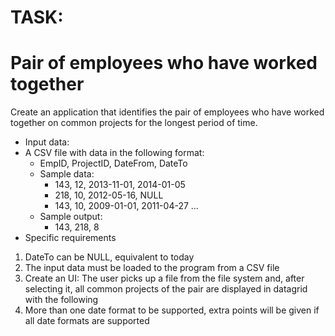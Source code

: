 # TASK:
# Pair of employees who have worked together
Create an application that identifies the pair of employees who have worked
together on common projects for the longest period of time.
* Input data:
* A CSV file with data in the following format:
  * EmpID, ProjectID, DateFrom, DateTo
  * Sample data:
    * 143, 12, 2013-11-01, 2014-01-05
    * 218, 10, 2012-05-16, NULL
    * 143, 10, 2009-01-01, 2011-04-27
  ...
  * Sample output:
    * 143, 218, 8
* Specific requirements
1) DateTo can be NULL, equivalent to today
2) The input data must be loaded to the program from a CSV file
3) Create an UI: The user picks up a file from the file system and, after selecting it, all common
    projects of the pair are displayed in datagrid with the following
4) More than one date format to be supported, extra points will be given if all date formats
are supported
